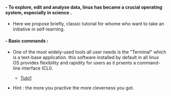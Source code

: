 #### - To explore, edit and analyse data, linux has became a crucial operating system, especially in science . 

  - Here we propose briefly, classic tutorial for whome who want to take an initiative in self-learning. 

#### - Basic commands :
  - One of the most widely-used tools all user needs is the "Terminal" which is a text-base application. this software installed by default in all linux OS provides flexibility and rapidity for users as it prsents a command-line interface (CLI).
  
    * [Tuto1](https://github.com/Zemzemfiras1/Mastering_Linux_Tutorials/blob/master/First%20tutorial/Tuto1.md)
  - Hint : the more you practive the more cleverness you got.
    
